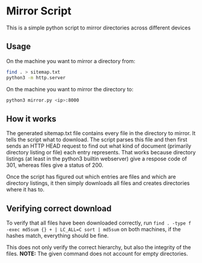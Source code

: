 # Mirror Script

This is a simple python script to mirror directories across different devices

## Usage
On the machine you want to mirror a directory from:
```sh
find . > sitemap.txt
python3 -m http.server
```

On the machine you want to mirror the directory to:
```sh
python3 mirror.py <ip>:8000
```

## How it works

The generated sitemap.txt file contains every file in the directory to mirror. It tells the script what to download.
The script parses this file and then first sends an HTTP HEAD request to find out what kind of document (primarily directory listing or file) each entry represents. That works because directory listings (at least in the python3 builtin webserver) give a respose code of 301, whereas files give a status of 200.

Once the script has figured out which entries are files and which are directory listings, it then simply downloads all files and creates directories where it has to.

## Verifying correct download

To verify that all files have been downloaded correctly, run `find . -type f -exec md5sum {} + | LC_ALL=C sort | md5sum` on both machines, if the hashes match, everything should be fine.

This does not only verify the correct hierarchy, but also the integrity of the files.
**NOTE:** The given command does not account for empty directories.